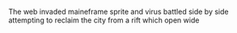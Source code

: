 The web invaded maineframe
sprite and virus battled side by side
attempting to reclaim the city
from a rift which open wide


